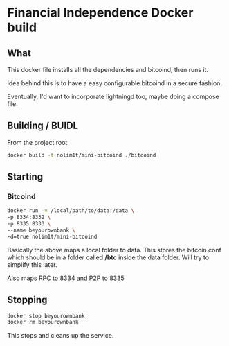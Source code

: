 # Financial Independence Docker build

## What

This docker file installs all the dependencies and bitcoind, then runs it.

Idea behind this is to have a easy configurable bitcoind in a secure fashion.

Eventually, I'd want to incorporate lightningd too, maybe doing a compose file.

## Building / BUIDL

From the project root

```bash
docker build -t nolim1t/mini-bitcoind ./bitcoind
```

## Starting

### Bitcoind

```bash
docker run -v /local/path/to/data:/data \
-p 8334:8332 \
-p 8335:8333 \
--name beyourownbank \
-d=true nolim1t/mini-bitcoind
```

Basically the above maps a local folder to data. This stores the bitcoin.conf which should be in a folder called **/btc** inside the data folder. Will try to simplify this later.

Also maps RPC to 8334 and P2P to 8335

## Stopping

```bash
docker stop beyourownbank
docker rm beyourownbank
```

This stops and cleans up the service.
